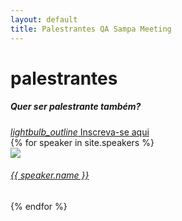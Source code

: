 ```yaml
---
layout: default
title: Palestrantes QA Sampa Meeting
---
```


<div class="row"><div class="col s12"><h1 class="qasp-title">palestrantes</h1></div></div>
<div class="divider"></div>
<div class="row">
  <div class="col s12 center">
    <h5>Quer ser palestrante também?</h5>
    <a href="https://qasampameeting.typeform.com/to/Qxo6rT" target="_blank" class="waves-effect waves-light btn">
      <i class="material-icons right">lightbulb_outline</i>
      Inscreva-se aqui
    </a>
  </div>
</div>
<div class="row">
{% for speaker in site.speakers %}
  <div class="col m3 s12">
    <div class="card white grey-text text-darken-4">
      <div class="card-image">
        <a href="{{ speaker.link }}" target="_blank">
          <img src="/assets/img/speakers/{{ speaker.image }}">
        </a>
      </div>
      <div class="card-content">
        <span class="card-title center"><a class="teal-text" href="{{ speaker.link }}" target="_blank"><h6>{{ speaker.name }}</h6></a></span>
      </div>
    </div>
  </div>
{% endfor %}
